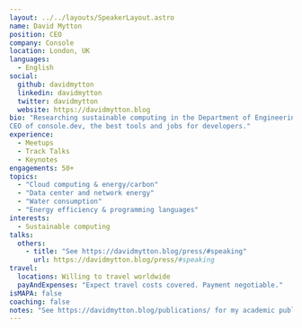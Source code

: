 ```yaml
---
layout: ../../layouts/SpeakerLayout.astro
name: David Mytton
position: CEO
company: Console
location: London, UK
languages:
  - English
social:
  github: davidmytton
  linkedin: davidmytton
  twitter: davidmytton
  website: https://davidmytton.blog
bio: "Researching sustainable computing in the Department of Engineering Science at the University of Oxford. 
CEO of console.dev, the best tools and jobs for developers."
experience:
  - Meetups
  - Track Talks
  - Keynotes
engagements: 50+
topics:
  - "Cloud computing & energy/carbon"
  - "Data center and network energy"
  - "Water consumption"
  - "Energy efficiency & programming languages"
interests:
  - Sustainable computing
talks:
  others:
    - title: "See https://davidmytton.blog/press/#speaking"
      url: https://davidmytton.blog/press/#speaking
travel:
  locations: Willing to travel worldwide
  payAndExpenses: "Expect travel costs covered. Payment negotiable."
isMAPA: false
coaching: false
notes: "See https://davidmytton.blog/publications/ for my academic publications"
---
```

